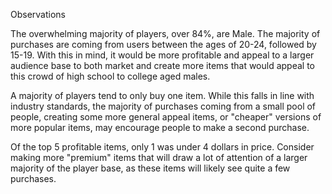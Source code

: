 Observations


The overwhelming majority of players, over 84%, are Male. The majority of purchases are coming from users between the ages of 20-24, followed by 15-19. With this in mind, it would be more profitable and appeal to a larger audience base to both market and create more items that would appeal to this crowd of high school to college aged males.

A majority of players tend to only buy one item. While this falls in line with industry standards, the majority of purchases coming from a small pool of people, creating some more general appeal items, or "cheaper" versions of more popular items, may encourage people to make a second purchase.

Of the top 5 profitable items, only 1 was under 4 dollars in price. Consider making more "premium" items that will draw a lot of attention of a larger majority of the player base, as these items will likely see quite a few purchases.
